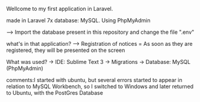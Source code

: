 Wellcome to my first application in Laravel.

made in Laravel 7x
database: MySQL. Using PhpMyAdmin


--> Import the database present in this repository and change the file ".env"


what's in that application?
--> Registration of notices = As soon as they are registered, they will be presented on the screen


What was used?
-> IDE: Sublime Text 3
-> Migrations
-> Database: MySQL (PhpMyAdmin)

comments:I started with ubuntu, but several errors started to appear in relation to MySQL Workbench, so I switched to Windows and later returned to Ubuntu, with the PostGres Database


